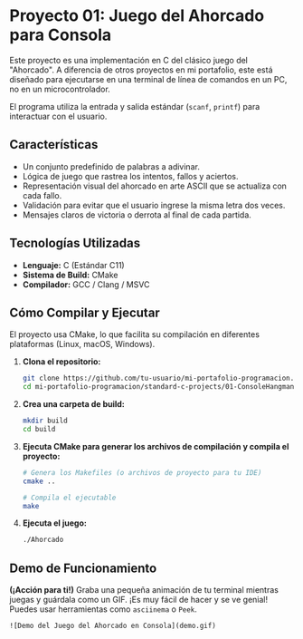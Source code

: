 # Proyecto 01: Juego del Ahorcado para Consola

Este proyecto es una implementación en C del clásico juego del "Ahorcado". A diferencia de otros proyectos en mi portafolio, este está diseñado para ejecutarse en una terminal de línea de comandos en un PC, no en un microcontrolador.

El programa utiliza la entrada y salida estándar (`scanf`, `printf`) para interactuar con el usuario.

## Características
*   Un conjunto predefinido de palabras a adivinar.
*   Lógica de juego que rastrea los intentos, fallos y aciertos.
*   Representación visual del ahorcado en arte ASCII que se actualiza con cada fallo.
*   Validación para evitar que el usuario ingrese la misma letra dos veces.
*   Mensajes claros de victoria o derrota al final de cada partida.

## Tecnologías Utilizadas
*   **Lenguaje:** C (Estándar C11)
*   **Sistema de Build:** CMake
*   **Compilador:** GCC / Clang / MSVC

## Cómo Compilar y Ejecutar

El proyecto usa CMake, lo que facilita su compilación en diferentes plataformas (Linux, macOS, Windows).

1.  **Clona el repositorio:**
    ```bash
    git clone https://github.com/tu-usuario/mi-portafolio-programacion.git
    cd mi-portafolio-programacion/standard-c-projects/01-ConsoleHangmanGame
    ```

2.  **Crea una carpeta de build:**
    ```bash
    mkdir build
    cd build
    ```

3.  **Ejecuta CMake para generar los archivos de compilación y compila el proyecto:**
    ```bash
    # Genera los Makefiles (o archivos de proyecto para tu IDE)
    cmake ..

    # Compila el ejecutable
    make
    ```

4.  **Ejecuta el juego:**
    ```bash
    ./Ahorcado
    ```

## Demo de Funcionamiento

**(¡Acción para ti!)** Graba una pequeña animación de tu terminal mientras juegas y guárdala como un GIF. ¡Es muy fácil de hacer y se ve genial! Puedes usar herramientas como `asciinema` o `Peek`.

`![Demo del Juego del Ahorcado en Consola](demo.gif)`